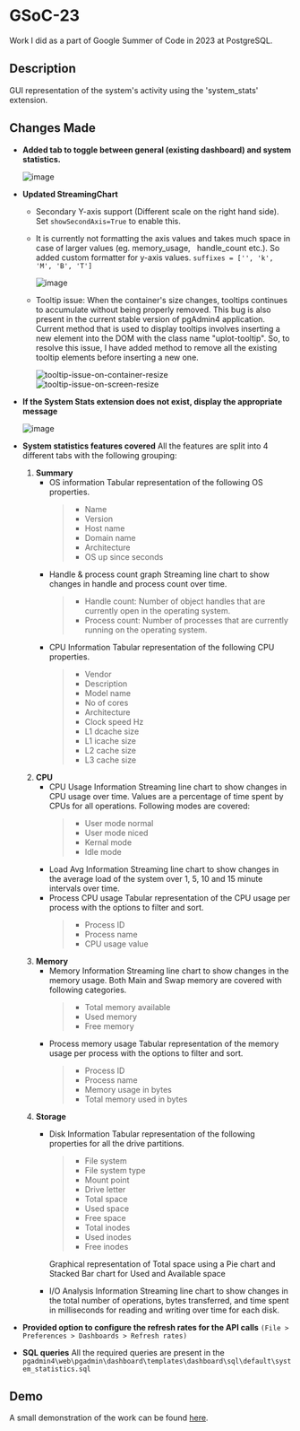 # GSoC-23
Work I did as a part of Google Summer of Code in 2023 at PostgreSQL.


## Description

GUI representation of the system's activity using the 'system_stats' extension.

## Changes Made

- **Added tab to toggle between general (existing dashboard) and system statistics.**

	![image](https://github.com/pgadmin-org/pgadmin4/assets/56965873/86f2fb65-3d57-4cd2-8986-d67e43aa8591)

- **Updated StreamingChart**
	- Secondary Y-axis support (Different scale on the right hand side). Set `showSecondAxis=True` to enable this.
	- It is currently not formatting the axis values and takes much space in case of larger values (eg. memory_usage, &nbsp; handle_count etc.). So added custom formatter for y-axis values. `suffixes = ['', 'k', 'M', 'B', 'T']`

		![image](https://github.com/pgadmin-org/pgadmin4/assets/56965873/552b4c37-cb0e-481b-a20c-21d21df6080a)

	- Tooltip issue: When the container's size changes, tooltips continues to accumulate without being properly removed. This bug is also present in the current stable version of pgAdmin4 application.
Current method that is used to display tooltips involves inserting a new element into the DOM with the class name "uplot-tooltip". So, to resolve this issue, I have added method to remove all the existing tooltip elements before inserting a new one.

        ![tooltip-issue-on-container-resize](https://github.com/pgadmin-org/pgadmin4/assets/56965873/96bd9c67-ddda-4f75-ba23-1b501312b258)
        ![tooltip-issue-on-screen-resize](https://github.com/pgadmin-org/pgadmin4/assets/56965873/987251d5-db61-48ee-a4df-bc53a89edb7c)

- **If the System Stats extension does not exist, display the appropriate message**
    
    ![image](https://github.com/pgadmin-org/pgadmin4/assets/56965873/be706bae-75f1-4178-9beb-20811238d147)

- **System statistics features covered** 
  All the features are split into 4 different tabs with the following grouping:
	1. **Summary**
		  - OS information
			 Tabular representation of the following OS properties.
		    > - Name
			> - Version
			> - Host name
			> - Domain name
			> - Architecture
			> - OS up since seconds
		  - Handle & process count graph
		     Streaming line chart to show changes in handle and process count over time.
		     > - Handle count: Number of object handles that are currently open in the operating system. 
		     > - Process count: Number of processes that are currently running on the operating system.
		  - CPU Information
		      Tabular representation of the following CPU properties.
		      > - Vendor
		      > - Description
		      > - Model name
		      > - No of cores
		      > - Architecture
		      > - Clock speed Hz
		      > - L1 dcache size
		      > - L1 icache size
		      > - L2 cache size
		      > - L3 cache size
   2. **CPU**
         - CPU Usage Information
	         Streaming line chart to show changes in CPU usage over time. Values are a percentage of time spent by CPUs for all operations.
	         Following modes are covered:
	         > - User mode normal
	         > - User mode niced
	         > - Kernal mode
	         > - Idle mode
         - Load Avg Information
	         Streaming line chart to show changes in the average load of the system over 1, 5, 10 and 15 minute intervals over time. 
         - Process CPU usage
	         Tabular representation of the CPU usage per process with the options to filter and sort.
	         > - Process ID
	         > - Process name
	         > - CPU usage value
    3. **Memory**
         - Memory Information
	         Streaming line chart to show changes in the memory usage.
	         Both Main and Swap memory are covered with following categories.
	         > - Total memory available
	         > - Used memory
	         > - Free memory
         - Process memory usage
	         Tabular representation of the memory usage per process with the options to filter and sort.
	          > - Process ID
	         > - Process name
	         > - Memory usage in bytes
	         > - Total memory used in bytes
    4. **Storage**
         - Disk Information
	         Tabular representation of the following properties for all the drive partitions.
	         > - File system
	         > - File system type
	         > - Mount point
	         > - Drive letter
	         > - Total space
	         > - Used space
	         > - Free space
	         > - Total inodes
	         > - Used inodes
	         > - Free inodes
	         
	         Graphical representation of Total space using a Pie chart and Stacked Bar chart for Used and Available space
         - I/O Analysis Information
	         Streaming line chart to show changes in the total number of operations, bytes transferred, and time spent in milliseconds for reading and writing over time for each disk. 
- **Provided option to configure the refresh rates for the API calls** `(File > Preferences > Dashboards > Refresh rates)`

- **SQL queries**
    All the required queries are present in the `pgadmin4\web\pgadmin\dashboard\templates\dashboard\sql\default\system_statistics.sql`

## Demo
A small demonstration of the work can be found [here](https://drive.google.com/file/d/1gfTYx4u-G21hWCeh70UfkpcVNROHyT17/view?usp=sharing).
